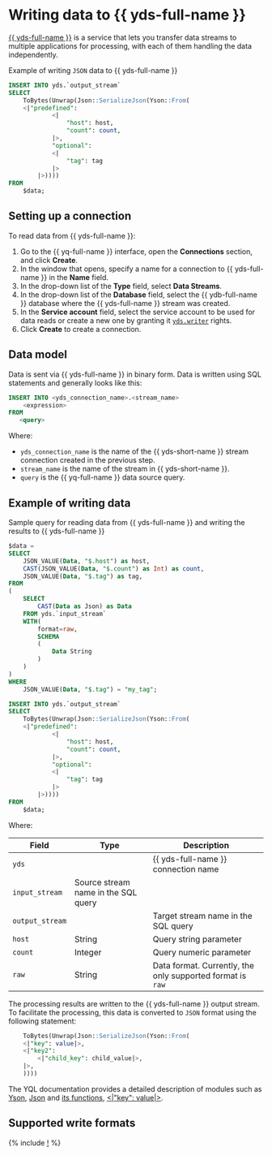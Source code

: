 # Writing data to {{ yds-full-name }}

[{{ yds-full-name }}](../../data-streams/concepts/index.md) is a service that lets you transfer data streams to multiple applications for processing, with each of them handling the data independently.

Example of writing `JSON` data to {{ yds-full-name }}

```sql
INSERT INTO yds.`output_stream`
SELECT
    ToBytes(Unwrap(Json::SerializeJson(Yson::From(
    <|"predefined":
            <|
                "host": host,
                "count": count,
            |>,
            "optional":
            <|
                "tag": tag
            |>
        |>))))
FROM
    $data;
```

## Setting up a connection
To read data from {{ yds-full-name }}:
1. Go to the {{ yq-full-name }} interface, open the **Connections** section, and click **Create**.
1. In the window that opens, specify a name for a connection to {{ yds-full-name }} in the **Name** field.
1. In the drop-down list of the **Type** field, select **Data Streams**.
1. In the drop-down list of the **Database** field, select the {{ ydb-full-name }} database where the {{ yds-full-name }} stream was created.
1. In the **Service account** field, select the service account to be used for data reads or create a new one by granting it [`yds.writer`](../../data-streams//security/index.md) rights.
1. Click **Create** to create a connection.

## Data model

Data is sent via {{ yds-full-name }} in binary form. Data is written using SQL statements and generally looks like this:

```sql
INSERT INTO <yds_connection_name>.<stream_name>
    <expression>
FROM
   <query>
```

Where:

- `yds_connection_name` is the name of the {{ yds-short-name }} stream connection created in the previous step.
- `stream_name` is the name of the stream in {{ yds-short-name }}.
- `query` is the {{ yq-full-name }} data source query.

## Example of writing data

Sample query for reading data from {{ yds-full-name }} and writing the results to {{ yds-full-name }}

```sql
$data =
SELECT
    JSON_VALUE(Data, "$.host") as host,
    CAST(JSON_VALUE(Data, "$.count") as Int) as count,
    JSON_VALUE(Data, "$.tag") as tag,    
FROM
(
    SELECT
        CAST(Data as Json) as Data
    FROM yds.`input_stream`
    WITH(
        format=raw,
        SCHEMA
        (
            Data String
        )
    )
)
WHERE
    JSON_VALUE(Data, "$.tag") = "my_tag";

INSERT INTO yds.`output_stream`
SELECT
    ToBytes(Unwrap(Json::SerializeJson(Yson::From(
    <|"predefined":
            <|
                "host": host,
                "count": count,
            |>,
            "optional":
            <|
                "tag": tag
            |>
        |>))))
FROM
    $data;
```

Where:

|Field|Type|Description|
|--|---|---|
|`yds`| |{{ yds-full-name }} connection name|
|`input_stream`| Source stream name in the SQL query|
|`output_stream`| |Target stream name in the SQL query|
|`host`|String|Query string parameter|
|`count`|Integer|Query numeric parameter|
|`raw`|String|Data format. Currently, the only supported format is `raw`|

The processing results are written to the {{ yds-full-name }} output stream. To facilitate the processing, this data is converted to `JSON` format using the following statement:

```sql
    ToBytes(Unwrap(Json::SerializeJson(Yson::From(
    <|"key": value|>,
    <|"key2":
        <|"child_key": child_value|>,
    |>,
    ))))
```

The YQL documentation provides a detailed description of modules such as [Yson](https://ydb.tech/en/docs/yql/reference/udf/list/yson), [Json](https://ydb.tech/en/docs/yql/reference/types/json) and [its functions](https://ydb.tech/en/docs/yql/reference/builtins/json), [<|"key": value|>](https://ydb.tech/en/docs/yql/reference/builtins/struct).

## Supported write formats

{% include [!](../_includes/supported-yds-write-formats.md) %}
